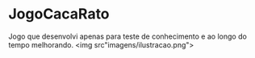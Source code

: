 # JogoCacaRato
Jogo que desenvolvi apenas para teste de conhecimento e ao longo do tempo melhorando.
<img src"imagens/ilustracao.png">

